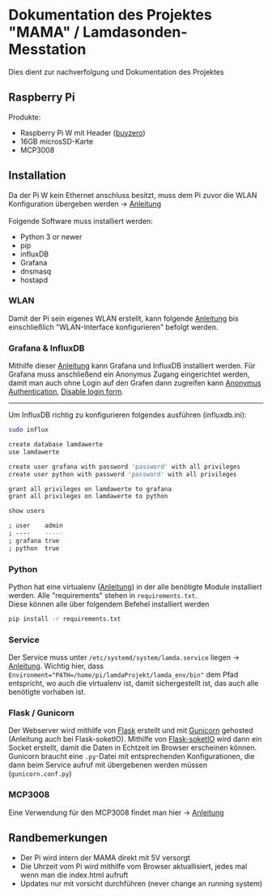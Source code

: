 # Dokumentation des Projektes "MAMA" / Lamdasonden-Messtation
Dies dient zur nachverfolgung und Dokumentation des Projektes

## Raspberry Pi
Produkte:
- Raspberry Pi W mit Header ([buyzero](https://buyzero.de/products/raspberry-pi-zero-wh-mit-bestucktem-header))
- 16GB microsSD-Karte
- MCP3008

## Installation
Da der Pi W kein Ethernet anschluss besitzt, muss dem Pi zuvor die WLAN Konfiguration übergeben werden -> [Anleitung](https://www.dahlen.org/2017/10/raspberry-pi-zero-w-headless-setup/) <br>
<br>
Folgende Software muss installiert werden:
- Python 3 or newer
- pip
- influxDB
- Grafana
- dnsmasq 
- hostapd

### WLAN
Damit der Pi sein eigenes WLAN erstellt, kann folgende [Anleitung](https://www.elektronik-kompendium.de/sites/raspberry-pi/2002171.htm) bis einschließlich "WLAN-Interface konfigurieren" befolgt werden.

### Grafana & InfluxDB
Mithilfe dieser [Anleitung](https://simonhearne.com/2020/pi-influx-grafana/) kann Grafana und InfluxDB installiert werden. Für Grafana muss anschließend ein Anonymus Zugang eingerichtet werden, damit man auch ohne Login auf den Grafen dann zugreifen kann [Anonymus Authentication](https://grafana.com/docs/grafana/latest/auth/overview/#anonymous-authentication), [Disable login form](https://grafana.com/docs/grafana/latest/auth/overview/#automatic-oauth-login). <br>
<hr>
Um InfluxDB richtig zu konfigurieren folgendes ausführen (influxdb.ini):

```bash
sudo influx

create database lamdawerte
use lamdawerte

create user grafana with password 'password' with all privileges
create user python with password 'password' with all privileges

grant all privileges on lamdawerte to grafana
grant all privileges on lamdawerte to python

show users

; user    admin
; ----    -----
; grafana true
; python  true
```

### Python
Python hat eine virtualenv ([Anleitung](https://bodo-schoenfeld.de/eine-virtuelle-umgebung-fuer-python-erstellen/)) in der alle benötigte Module installiert werden. Alle "requirements" stehen in `requirements.txt`. <br>
Diese können alle über folgendem Befehel installiert werden 
```bash
pip install -r requirements.txt
```

### Service
Der Service muss unter `/etc/systemd/system/lamda.service` liegen -> [Anleitung](https://www.raspberrypi.org/documentation/linux/usage/systemd.md). Wichtig hier, dass `Environment="PATH=/home/pi/lamdaProjekt/lamda_env/bin"` dem Pfad entspricht, wo auch die virtualenv ist, damit sichergestellt ist, das auch alle benötigte vorhaben ist.

### Flask / Gunicorn
Der Webserver wird mithilfe von [Flask](https://flask.palletsprojects.com/en/1.1.x/) erstellt und mit [Gunicorn](https://docs.gunicorn.org/en/stable/run.html) gehosted (Anleitung auch bei Flask-soketIO). Mithilfe von [Flask-soketIO](https://flask.palletsprojects.com/en/1.1.x/api/#blueprint-objects) wird dann ein Socket erstellt, damit die Daten in Echtzeit im Browser erscheinen können. Gunicorn braucht eine `.py`-Datei mit entsprechenden Konfigurationen, die dann beim Service aufruf mit übergebenen werden müssen (`gunicorn.conf.py`)

### MCP3008
Eine Verwendung für den MCP3008 findet man hier -> [Anleitung](https://tutorials-raspberrypi.de/raspberry-pi-mcp3008-analoge-signale-auslesen/)

## Randbemerkungen
- Der Pi wird intern der MAMA direkt mit 5V versorgt
- Die Uhrzeit vom Pi wird mithilfe vom Browser aktuallisiert, jedes mal wenn man die index.html aufruft
- Updates nur mit vorsicht durchführen (never change an running system)